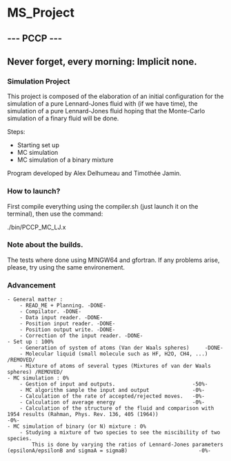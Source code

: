 # MS_Project
## --- PCCP ---
## Never forget, every morning: Implicit none.
### Simulation Project

This project is composed of the elaboration of an initial configuration for the simulation of a pure Lennard-Jones fluid with (if we have time), the simulation of a pure Lennard-Jones fluid hoping that the Monte-Carlo simulation of a finary fluid will be done.

Steps:

 - Starting set up
 - MC simulation
 - MC simulation of a binary mixture

Program developed by Alex Delhumeau and Timothée Jamin. 

### How to launch?

First compile everything using the compiler.sh (just launch it on the terminal), then use the command:

./bin/PCCP_MC_LJ.x

### Note about the builds.

The tests where done using MINGW64 and gfortran. If any problems arise, please, try using the same environement.

### Advancement
    - General matter :
        - READ_ME + Planning. -DONE-
        - Compilator. -DONE-
        - Data input reader. -DONE-
        - Position input reader. -DONE-
        - Position output write. -DONE-
        - Correction of the input reader. -DONE-
    - Set up : 100%
        - Generation of system of atoms (Van der Waals spheres)     -DONE-
        - Molecular liquid (small molecule such as HF, H2O, CH4, ...) /REMOVED/
        - Mixture of atoms of several types (Mixtures of van der Waals spheres) /REMOVED/
    - MC simulation : 0%
        - Gestion of input and outputs.                         -50%-
        - MC algorithm sample the input and output              -0%-
        - Calculation of the rate of accepted/rejected moves.   -0%-
        - Calculation of average energy                         -0%-
        - Calculation of the structure of the fluid and comparison with 1954 results (Rahman, Phys. Rev. 136, 405 (1964))                    -0%-
    - MC simulation of binary (or N) mixture : 0%
        - Studying a mixture of two species to see the miscibility of two species.
            This is done by varying the ratios of Lennard-Jones parameters (epsilonA/epsilonB and sigmaA = sigmaB)                       -0%-